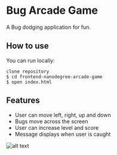 # Bug Arcade Game

A Bug dodging application for fun.

## How to use
You can run locally: 

```
clone repository
$ cd frontend-nanodegree-arcade-game
$ open index.html 
```

## Features

- User can move left, right, up and down
- Bugs move across the screen
- User can increase level and score
- Message displays when user is caught

![alt text](http://https://github.com/TomSpencerLondon/Arcade-Game/images/gameView.png)